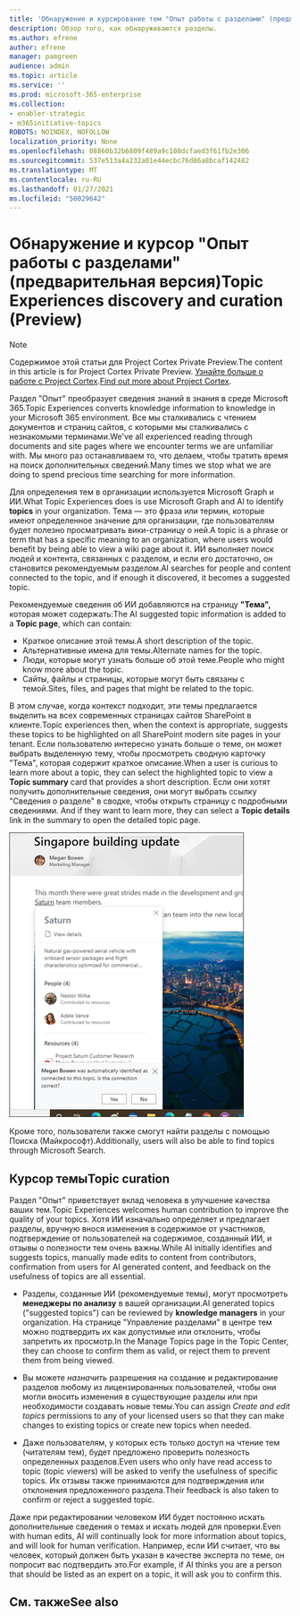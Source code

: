 ```yaml
---
title: 'Обнаружение и курсирование тем "Опыт работы с разделами" (предварительная версия) '
description: Обзор того, как обнаруживаются разделы.
ms.author: efrene
author: efrene
manager: pamgreen
audience: admin
ms.topic: article
ms.service: ''
ms.prod: microsoft-365-enterprise
ms.collection:
- enabler-strategic
- m365initiative-topics
ROBOTS: NOINDEX, NOFOLLOW
localization_priority: None
ms.openlocfilehash: 08860b32b6809f489a9c108dcfaed3f61fb2e306
ms.sourcegitcommit: 537e513a4a232a01e44ecbc76d86a8bcaf142482
ms.translationtype: MT
ms.contentlocale: ru-RU
ms.lasthandoff: 01/27/2021
ms.locfileid: "50029642"
---
```

# <a name="topic-experiences-discovery-and-curation-preview"></a><span data-ttu-id="15ff7-103">Обнаружение и курсор "Опыт работы с разделами" (предварительная версия)</span><span class="sxs-lookup"><span data-stu-id="15ff7-103">Topic Experiences discovery and curation (Preview)</span></span>

> [!Note] 
> <span data-ttu-id="15ff7-104">Содержимое этой статьи для Project Cortex Private Preview.</span><span class="sxs-lookup"><span data-stu-id="15ff7-104">The content in this article is for Project Cortex Private Preview.</span></span> <span data-ttu-id="15ff7-105">[Узнайте больше о работе с Project Cortex](https://aka.ms/projectcortex).</span><span class="sxs-lookup"><span data-stu-id="15ff7-105">[Find out more about Project Cortex](https://aka.ms/projectcortex).</span></span>

<span data-ttu-id="15ff7-106">Раздел "Опыт" преобразует сведения знаний в знания в среде Microsoft 365.</span><span class="sxs-lookup"><span data-stu-id="15ff7-106">Topic Experiences converts knowledge information to knowledge in your Microsoft 365 environment.</span></span> <span data-ttu-id="15ff7-107">Все мы сталкивались с чтением документов и страниц сайтов, с которыми мы сталкивались с незнакомыми терминами.</span><span class="sxs-lookup"><span data-stu-id="15ff7-107">We've all experienced reading through documents and site pages where we encounter terms we are unfamiliar with.</span></span> <span data-ttu-id="15ff7-108">Мы много раз останавливаем то, что делаем, чтобы тратить время на поиск дополнительных сведений.</span><span class="sxs-lookup"><span data-stu-id="15ff7-108">Many times we stop what we are doing to spend precious time searching for more information.</span></span>

<span data-ttu-id="15ff7-109">Для определения тем в организации используется Microsoft  Graph и ИИ.</span><span class="sxs-lookup"><span data-stu-id="15ff7-109">What Topic Experiences does is use Microsoft Graph and AI to identify **topics** in your organization.</span></span>  <span data-ttu-id="15ff7-110">Тема — это фраза или термин, которые имеют определенное значение для организации, где пользователям будет полезно просматривать вики-страницу о ней.</span><span class="sxs-lookup"><span data-stu-id="15ff7-110">A topic is a phrase or term that has a specific meaning to an organization, where users would benefit by being able to view a wiki page about it.</span></span> <span data-ttu-id="15ff7-111">ИИ выполняет поиск людей и контента, связанных с разделом, и если его достаточно, он становится рекомендуемым разделом.</span><span class="sxs-lookup"><span data-stu-id="15ff7-111">AI searches for people and content connected to the topic, and if enough it discovered, it becomes a suggested topic.</span></span>

<span data-ttu-id="15ff7-112">Рекомендуемые сведения об ИИ добавляются на страницу **"Тема",** которая может содержать:</span><span class="sxs-lookup"><span data-stu-id="15ff7-112">The AI suggested topic information is added to a **Topic page**, which can contain:</span></span>
- <span data-ttu-id="15ff7-113">Краткое описание этой темы.</span><span class="sxs-lookup"><span data-stu-id="15ff7-113">A short description of the topic.</span></span>
- <span data-ttu-id="15ff7-114">Альтернативные имена для темы.</span><span class="sxs-lookup"><span data-stu-id="15ff7-114">Alternate names for the topic.</span></span>
- <span data-ttu-id="15ff7-115">Люди, которые могут узнать больше об этой теме.</span><span class="sxs-lookup"><span data-stu-id="15ff7-115">People who might know more about the topic.</span></span>
- <span data-ttu-id="15ff7-116">Сайты, файлы и страницы, которые могут быть связаны с темой.</span><span class="sxs-lookup"><span data-stu-id="15ff7-116">Sites, files, and pages that might be related to the topic.</span></span>

<span data-ttu-id="15ff7-117">В этом случае, когда контекст подходит, эти темы предлагается выделить на всех современных страницах сайтов SharePoint в клиенте.</span><span class="sxs-lookup"><span data-stu-id="15ff7-117">Topic experiences then, when the context is appropriate, suggests these topics to be highlighted on all SharePoint modern site pages in your tenant.</span></span> <span data-ttu-id="15ff7-118">Если пользователю интересно узнать больше о теме, он может выбрать  выделенную тему, чтобы просмотреть сводную карточку "Тема", которая содержит краткое описание.</span><span class="sxs-lookup"><span data-stu-id="15ff7-118">When a user is curious to learn more about a topic, they can select the highlighted topic to view a **Topic summary** card that provides a short description.</span></span> <span data-ttu-id="15ff7-119">Если они хотят получить дополнительные сведения, они могут выбрать ссылку "Сведения о разделе" в сводке, чтобы открыть страницу с подробными сведениями. </span><span class="sxs-lookup"><span data-stu-id="15ff7-119">And if they want to learn more, they can select a **Topic details** link in the summary to open the detailed topic page.</span></span>

![Основные темы](../media/knowledge-management/saturn.png) </br>

<span data-ttu-id="15ff7-121">Кроме того, пользователи также смогут найти разделы с помощью Поиска (Майкрософт).</span><span class="sxs-lookup"><span data-stu-id="15ff7-121">Additionally, users will also be able to find topics through Microsoft Search.</span></span>


## <a name="topic-curation"></a><span data-ttu-id="15ff7-122">Курсор темы</span><span class="sxs-lookup"><span data-stu-id="15ff7-122">Topic curation</span></span>

<span data-ttu-id="15ff7-123">Раздел "Опыт" приветствует вклад человека в улучшение качества ваших тем.</span><span class="sxs-lookup"><span data-stu-id="15ff7-123">Topic Experiences welcomes human contribution to improve the quality of your topics.</span></span> <span data-ttu-id="15ff7-124">Хотя ИИ изначально определяет и предлагает разделы, вручную внося изменения в содержимое от участников, подтверждение от пользователей на содержимое, созданный ИИ, и отзывы о полезности тем очень важны.</span><span class="sxs-lookup"><span data-stu-id="15ff7-124">While AI initially identifies and suggests topics, manually made edits to content from contributors, confirmation from users for AI generated content, and feedback on the usefulness of topics are all essential.</span></span>

- <span data-ttu-id="15ff7-125">Разделы, созданные ИИ (рекомендуемые темы), могут просмотреть **менеджеры по анализу** в вашей организации.</span><span class="sxs-lookup"><span data-stu-id="15ff7-125">AI generated topics ("suggested topics") can be reviewed by **knowledge managers** in your organization.</span></span> <span data-ttu-id="15ff7-126">На странице "Управление разделами" в центре тем можно подтвердить их как допустимые или отклонить, чтобы запретить их просмотр.</span><span class="sxs-lookup"><span data-stu-id="15ff7-126">In the Manage Topics page in the Topic Center, they can choose to confirm them as valid, or reject them to prevent them from being viewed.</span></span>

- <span data-ttu-id="15ff7-127">Вы можете *назначить* разрешения на создание и редактирование разделов любому из лицензированных пользователей, чтобы они могли вносить изменения в существующие разделы или при необходимости создавать новые темы.</span><span class="sxs-lookup"><span data-stu-id="15ff7-127">You can assign *Create and edit topics* permissions to any of your licensed users so that they can make changes to existing topics or create new topics when needed.</span></span> 

- <span data-ttu-id="15ff7-128">Даже пользователям, у которых есть только доступ на чтение тем (читателям тем), будет предложено проверить полезность определенных разделов.</span><span class="sxs-lookup"><span data-stu-id="15ff7-128">Even users who only have read access to topic (topic viewers) will be asked to verify the usefulness of specific topics.</span></span> <span data-ttu-id="15ff7-129">Их отзывы также принимаются для подтверждения или отклонения предложенного раздела.</span><span class="sxs-lookup"><span data-stu-id="15ff7-129">Their feedback is also taken to confirm or reject a suggested topic.</span></span>

<span data-ttu-id="15ff7-130">Даже при редактировании человеком ИИ будет постоянно искать дополнительные сведения о темах и искать людей для проверки.</span><span class="sxs-lookup"><span data-stu-id="15ff7-130">Even with human edits, AI will continually look for more information about topics, and will look for human verification.</span></span> <span data-ttu-id="15ff7-131">Например, если ИИ считает, что вы человек, который должен быть указан в качестве эксперта по теме, он попросит вас подтвердить это.</span><span class="sxs-lookup"><span data-stu-id="15ff7-131">For example, if AI thinks you are a person that should be listed as an expert on a topic, it will ask you to confirm this.</span></span> 



## <a name="see-also"></a><span data-ttu-id="15ff7-132">См. также</span><span class="sxs-lookup"><span data-stu-id="15ff7-132">See also</span></span>
